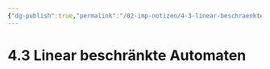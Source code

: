 ```yaml
---
{"dg-publish":true,"permalink":"/02-imp-notizen/4-3-linear-beschraenkte-automaten/","dgHomeLink":true,"dgPassFrontmatter":false}
---
```


# 4.3 Linear beschränkte Automaten
